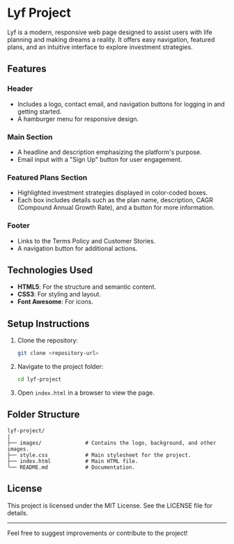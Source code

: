 # Lyf Project

Lyf is a modern, responsive web page designed to assist users with life planning and making dreams a reality. It offers easy navigation, featured plans, and an intuitive interface to explore investment strategies.

## Features

### Header
- Includes a logo, contact email, and navigation buttons for logging in and getting started.
- A hamburger menu for responsive design.

### Main Section
- A headline and description emphasizing the platform's purpose.
- Email input with a "Sign Up" button for user engagement.

### Featured Plans Section
- Highlighted investment strategies displayed in color-coded boxes.
- Each box includes details such as the plan name, description, CAGR (Compound Annual Growth Rate), and a button for more information.

### Footer
- Links to the Terms Policy and Customer Stories.
- A navigation button for additional actions.

## Technologies Used

- **HTML5**: For the structure and semantic content.
- **CSS3**: For styling and layout.
- **Font Awesome**: For icons.

## Setup Instructions

1. Clone the repository:
   ```bash
   git clone <repository-url>
   ```

2. Navigate to the project folder:
   ```bash
   cd lyf-project
   ```

3. Open `index.html` in a browser to view the page.

## Folder Structure

```
lyf-project/
|
├── images/              # Contains the logo, background, and other images.
├── style.css            # Main stylesheet for the project.
├── index.html           # Main HTML file.
└── README.md            # Documentation.
```

## License

This project is licensed under the MIT License. See the LICENSE file for details.

---

Feel free to suggest improvements or contribute to the project!
